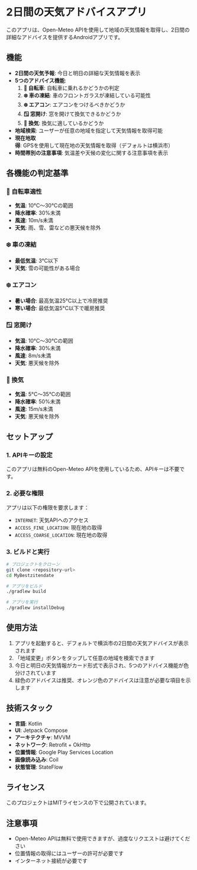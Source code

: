 # 2日間の天気アドバイスアプリ

このアプリは、Open-Meteo APIを使用して地域の天気情報を取得し、2日間の詳細なアドバイスを提供するAndroidアプリです。

## 機能

- **2日間の天気予報**: 今日と明日の詳細な天気情報を表示
- **5つのアドバイス機能**:
  1. **🚴 自転車**: 自転車に乗れるかどうかの判定
  2. **❄️ 車の凍結**: 車のフロントガラスが凍結している可能性
  3. **❄️ エアコン**: エアコンをつけるべきかどうか
  4. **🪟 窓開け**: 窓を開けて換気できるかどうか
  5. **💨 換気**: 換気に適しているかどうか
- **地域検索**: ユーザーが任意の地域を指定して天気情報を取得可能
- **現在地取得**: GPSを使用して現在地の天気情報を取得（デフォルトは横浜市）
- **時間帯別の注意事項**: 気温差や天候の変化に関する注意事項を表示

## 各機能の判定基準

### 🚴 自転車適性
- **気温**: 10°C〜30°Cの範囲
- **降水確率**: 30%未満
- **風速**: 10m/s未満
- **天気**: 雨、雪、雷などの悪天候を除外

### ❄️ 車の凍結
- **最低気温**: 3°C以下
- **天気**: 雪の可能性がある場合

### ❄️ エアコン
- **暑い場合**: 最高気温25°C以上で冷房推奨
- **寒い場合**: 最低気温5°C以下で暖房推奨

### 🪟 窓開け
- **気温**: 10°C〜30°Cの範囲
- **降水確率**: 30%未満
- **風速**: 8m/s未満
- **天気**: 悪天候を除外

### 💨 換気
- **気温**: 5°C〜35°Cの範囲
- **降水確率**: 50%未満
- **風速**: 15m/s未満
- **天気**: 悪天候を除外

## セットアップ

### 1. APIキーの設定

このアプリは無料のOpen-Meteo APIを使用しているため、APIキーは不要です。

### 2. 必要な権限

アプリは以下の権限を要求します：
- `INTERNET`: 天気APIへのアクセス
- `ACCESS_FINE_LOCATION`: 現在地の取得
- `ACCESS_COARSE_LOCATION`: 現在地の取得

### 3. ビルドと実行

```bash
# プロジェクトをクローン
git clone <repository-url>
cd MyBestzitendate

# アプリをビルド
./gradlew build

# アプリを実行
./gradlew installDebug
```

## 使用方法

1. アプリを起動すると、デフォルトで横浜市の2日間の天気アドバイスが表示されます
2. 「地域変更」ボタンをタップして任意の地域を検索できます
3. 今日と明日の天気情報がカード形式で表示され、5つのアドバイス機能が色分けされています
4. 緑色のアドバイスは推奨、オレンジ色のアドバイスは注意が必要な項目を示します

## 技術スタック

- **言語**: Kotlin
- **UI**: Jetpack Compose
- **アーキテクチャ**: MVVM
- **ネットワーク**: Retrofit + OkHttp
- **位置情報**: Google Play Services Location
- **画像読み込み**: Coil
- **状態管理**: StateFlow

## ライセンス

このプロジェクトはMITライセンスの下で公開されています。

## 注意事項

- Open-Meteo APIは無料で使用できますが、過度なリクエストは避けてください
- 位置情報の取得にはユーザーの許可が必要です
- インターネット接続が必要です 
